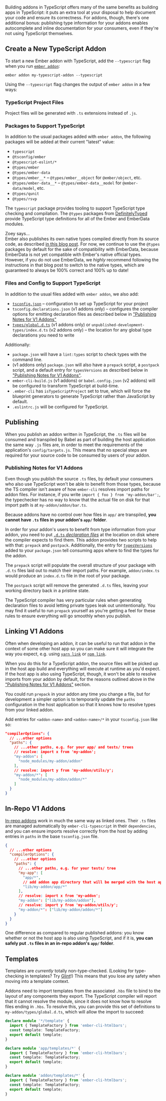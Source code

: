 Building addons in TypeScript offers many of the same benefits as building apps in TypeScript: it puts an extra tool at your disposal to help document your code and ensure its correctness. For addons, though, there's one additional bonus: publishing type information for your addons enables autocomplete and inline documentation for your consumers, even if they're not using TypeScript themselves.

## Create a New TypeScript Addon

To start a new Ember addon with TypeScript, add the `--typescript` flag when you run [`ember addon`][ember-addon]:

```shell
ember addon my-typescript-addon --typescript
```

Using the `--typescript` flag changes the output of `ember addon` in a few ways:

### TypeScript Project Files

Project files will be generated with `.ts` extensions instead of `.js`.

### Packages to Support TypeScript

In addition to the usual packages added with `ember addon`, the following packages will be added at their current "latest" value:

- `typescript`
- `@tsconfig/ember`
- `@typescript-eslint/*`
- `@types/ember`
- `@types/ember-data`
- `@types/ember__*` – `@types/ember__object` for `@ember/object`, etc.
- `@types/ember-data__*` – `@types/ember-data__model` for `@ember-data/model`, etc.
- `@types/qunit`
- `@types/rsvp`

The `typescript` package provides tooling to support TypeScript type checking and compilation. The `@types` packages from [DefinitelyTyped][] provide TypeScript type definitions for all of the Ember and EmberData modules.

<div class="cta">
  <div class="cta-note">
    <div class="cta-note-body">
      <div class="cta-note-heading">Zoey says...</div>
      <div class="cta-note-message">
        Ember also publishes its own native types compiled directly from its source code, as described <a href="https://blog.emberjs.com/stable-typescript-types-in-ember-5-1/">in this blog post</a>. For now, we continue to use the <code>@types</code> packages by default for the sake of compatibility with EmberData, because EmberData is not yet compatible with Ember's native official types. However, if you do not use EmberData, we <i>highly</i> recommend following the instructions in that blog post to switch to the native types, which are guaranteed to always be 100% correct and 100% up to date!
      </div>
    </div>
    <img src="/images/mascots/zoey.png" role="presentation" alt="">
  </div>
</div>

### Files and Config to Support TypeScript

In addition to the usual files added with `ember addon`, we also add:

- [`tsconfig.json`][tsconfig] – configuration to set up TypeScript for your project
- `tsconfig.declarations.json` (v1 addons only) – configures the compiler options for emitting declaration files as described below in ["Publishing Notes for V1 Addons"][publishing-v1]
- [`types/global.d.ts`][global-types] (v1 addons only) or `unpublished-development-types/index.d.ts` (v2 addons only) – the location for any global type declarations you need to write

Additionally:

- `package.json` will have a `lint:types` script to check types with the command line.
- (v1 addons only) `package.json` will also have a `prepack` script, a `postpack` script, and a default entry for `typesVersions` as described below in ["Publishing Notes for V1 Addons"][publishing-v1].
- `ember-cli-build.js` (v1 addons) or `babel.config.json` (v2 addons) will be configured to transform TypeScript at build-time.
- `.ember-cli` has `isTypeScriptProject` set to true, which will force the blueprint generators to generate TypeScript rather than JavaScript by default.
- `.eslintrc.js` will be configured for TypeScript.

## Publishing

When you publish an addon written in TypeScript, the `.ts` files will be consumed and transpiled by Babel as part of building the host application the same way `.js` files are, in order to meet the requirements of the application's `config/targets.js`. This means that no special steps are required for your source code to be consumed by users of your addon.

### Publishing Notes for V1 Addons

Even though you publish the source `.ts` files, by default your consumers who also use TypeScript won't be able to benefit from those types, because the TS compiler isn't aware of how `ember-cli` resolves import paths for addon files. For instance, if you write `import { foo } from 'my-addon/bar';`, the typechecker has no way to know that the actual file on disk for that import path is at `my-addon/addon/bar.ts`.

Because addons have no control over how files in `app/` are transpiled, **you cannot have `.ts` files in your addon's `app/` folder**.

In order for your addon's users to benefit from type information from your addon, you need to put [`.d.ts` _declaration files_][dts] at the location on disk where the compiler expects to find them. This addon provides two scripts to help with that: `prepack` and `postpack`. Additionally, the entry for [`typesVersions`][typesVersions] added to your `package.json` tell consuming apps where to find the types for the addon.

The `prepack` script will populate the overall structure of your package with `.d.ts` files laid out to match their import paths. For example, `addon/index.ts` would produce an `index.d.ts` file in the root of your package.

The `postpack` script will remove the generated `.d.ts` files, leaving your working directory back in a pristine state.

The TypeScript compiler has very particular rules when generating declaration files to avoid letting private types leak out unintentionally. You may find it useful to run `prepack` yourself as you're getting a feel for these rules to ensure everything will go smoothly when you publish.

## Linking V1 Addons

Often when developing an addon, it can be useful to run that addon in the context of some other host app so you can make sure it will integrate the way you expect, e.g. using [`yarn link`][yarn-link] or [`npm link`][npm-link].

When you do this for a TypeScript addon, the source files will be picked up in the host app build and everything will execute at runtime as you'd expect. If the host app is also using TypeScript, though, it won't be able to resolve imports from your addon by default, for the reasons outlined above in the ["Publishing Notes for V1 Addons"][publishing-v1] section.

You could run `prepack` in your addon any time you change a file, but for development a simpler option is to temporarily update the `paths` configuration in the host application so that it knows how to resolve types from your linked addon.

Add entries for `<addon-name>` and `<addon-name>/*` in your `tsconfig.json` like so:

```json {data-filename="tsconfig.json"}
"compilerOptions": {
  // ...other options
  "paths": {
    // ...other paths, e.g. for your app/ and tests/ trees
    // resolve: import x from 'my-addon';
    "my-addon": [
      "node_modules/my-addon/addon"
    ],
    // resolve: import y from 'my-addon/utils/y';
    "my-addon/*": [
      "node_modules/my-addon/addon/*"
    ]
  }
}
```

## In-Repo V1 Addons

[In-repo addons][] work in much the same way as linked ones. Their `.ts` files are managed automatically by `ember-cli-typescript` in their `dependencies`, and you can ensure imports resolve correctly from the host by adding entries in `paths` in the base `tsconfig.json` file.

```json {data-filename="tsconfig.json"}
{
  // ...other options
  "compilerOptions": {
    // ...other options
    "paths": {
      // ...other paths, e.g. for your tests/ tree
      "my-app": [
        "app/*",
        // add addon app directory that will be merged with the host application
        "lib/my-addon/app/*"
      ],
      // resolve: import x from 'my-addon';
      "my-addon": ["lib/my-addon/addon"],
      // resolve: import y from 'my-addon/utils/y';
      "my-addon/*": ["lib/my-addon/addon/*"]
    }
  }
}
```

One difference as compared to regular published addons: you know whether or not the host app is also using TypeScript, and if it is, **you can safely put `.ts` files in an in-repo addon's `app/` folder**.

## Templates

Templates are _currently_ totally non-type-checked. (Looking for type-checking in templates? Try [Glint][]!) This means that you lose any safety when moving into a template context.

Addons need to import templates from the associated `.hbs` file to bind to the layout of any components they export. The TypeScript compiler will report that it cannot resolve the module, since it does not know how to resolve files ending in `.hbs`. To resolve this, you can provide this set of definitions to `my-addon/types/global.d.ts`, which will allow the import to succeed:

```typescript {data-filename="my-addon/types/global.d.ts"}
declare module '*/template' {
  import { TemplateFactory } from 'ember-cli-htmlbars';
  const template: TemplateFactory;
  export default template;
}

declare module 'app/templates/*' {
  import { TemplateFactory } from 'ember-cli-htmlbars';
  const template: TemplateFactory;
  export default template;
}

declare module 'addon/templates/*' {
  import { TemplateFactory } from 'ember-cli-htmlbars';
  const template: TemplateFactory;
  export default template;
}
```

<!-- Internal links -->

[global-types]: ../../additional-resources/faq/#toc_global-types-for-your-project
[publishing-v1]: ./#toc_publishing-notes-for-v1-addons
[tsconfig]: ../configuration/#toc_tsconfigjson

<!-- External links -->

[DefinitelyTyped]: https://github.com/DefinitelyTyped/DefinitelyTyped
[dts]: https://www.typescriptlang.org/docs/handbook/declaration-files/introduction.html
[ember-addon]: https://cli.emberjs.com/release/writing-addons/
[glint]: https://typed-ember.gitbook.io/glint/
[In-repo addons]: https://cli.emberjs.com/release/writing-addons/in-repo-addons/
[npm-link]: https://docs.npmjs.com/cli/link
[typesVersions]: https://www.typescriptlang.org/docs/handbook/declaration-files/publishing.html#version-selection-with-typesversions
[yarn-link]: https://classic.yarnpkg.com/en/docs/cli/link

